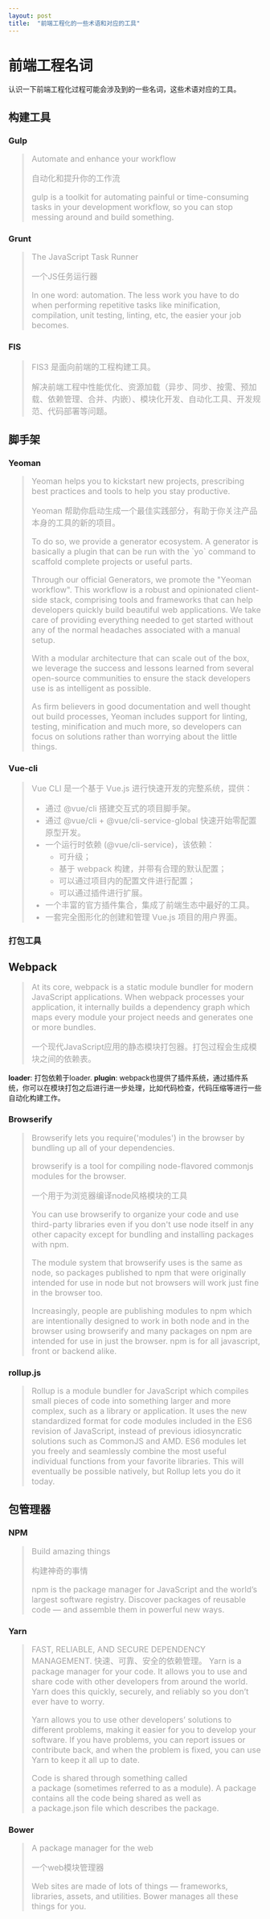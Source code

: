 ```yaml
---
layout: post
title:  "前端工程化的一些术语和对应的工具"
---
```

<style module>
    blockquote {
        color: #a5a5a5;
        border-left: 4px solid #e8e8e8;
        padding-left: 15px;
        font-size: 16px;
        letter-spacing: 0px;
        font-style: normal;
    }
</style>
# 前端工程名词
认识一下前端工程化过程可能会涉及到的一些名词，这些术语对应的工具。

## 构建工具

### Gulp

> Automate and enhance your workflow
>
> 自动化和提升你的工作流
>
> gulp is a toolkit for automating painful or time-consuming tasks in your development workflow, so you can stop messing around and build something.

### Grunt

> The JavaScript Task Runner
>
> 一个JS任务运行器
>
> In one word: automation. The less work you have to do when performing repetitive tasks like minification, compilation, unit testing, linting, etc, the easier your job becomes.

### FIS

> FIS3 是面向前端的工程构建工具。
>
> 解决前端工程中性能优化、资源加载（异步、同步、按需、预加载、依赖管理、合并、内嵌）、模块化开发、自动化工具、开发规范、代码部署等问题。

## 脚手架

### Yeoman

> Yeoman helps you to kickstart new projects, prescribing best practices and tools to help you stay productive.
>
> Yeoman 帮助你启动生成一个最佳实践部分，有助于你关注产品本身的工具的新的项目。
>
> To do so, we provide a generator ecosystem. A generator is basically a plugin that can be run with the \`yo\` command to scaffold complete projects or useful parts.
>
> Through our official Generators, we promote the "Yeoman workflow". This workflow is a robust and opinionated client-side stack, comprising tools and frameworks that can help developers quickly build beautiful web applications. We take care of providing everything needed to get started without any of the normal headaches associated with a manual setup.
>
> With a modular architecture that can scale out of the box, we leverage the success and lessons learned from several open-source communities to ensure the stack developers use is as intelligent as possible.
>
> As firm believers in good documentation and well thought out build processes, Yeoman includes support for linting, testing, minification and much more, so developers can focus on solutions rather than worrying about the little things.

### Vue-cli

> Vue CLI 是一个基于 Vue.js 进行快速开发的完整系统，提供：
> - 通过 @vue/cli 搭建交互式的项目脚手架。
> - 通过 @vue/cli + @vue/cli-service-global 快速开始零配置原型开发。
> - 一个运行时依赖 (@vue/cli-service)，该依赖：
>   - 可升级；
>   - 基于 webpack 构建，并带有合理的默认配置；
>   - 可以通过项目内的配置文件进行配置；
>   - 可以通过插件进行扩展。
> - 一个丰富的官方插件集合，集成了前端生态中最好的工具。
> - 一套完全图形化的创建和管理 Vue.js 项目的用户界面。


### 打包工具

## Webpack

> At its core, webpack is a static module bundler for modern JavaScript applications. When webpack processes your application, it internally builds a dependency graph which maps every module your project needs and generates one or more bundles.
>
> 一个现代JavaScript应用的静态模块打包器。打包过程会生成模块之间的依赖表。

__loader__:  打包依赖于loader.
__plugin__:  webpack也提供了插件系统，通过插件系统，你可以在模块打包之后进行进一步处理，比如代码检查，代码压缩等进行一些自动化构建工作。

### Browserify

> Browserify lets you require('modules') in the browser by bundling up all of your dependencies.
>
> browserify is a tool for compiling node-flavored commonjs modules for the browser.
>
> 一个用于为浏览器编译node风格模块的工具
>
> You can use browserify to organize your code and use third-party libraries even if you don't use node itself in any other capacity except for bundling and installing packages with npm.
>
> The module system that browserify uses is the same as node, so packages published to npm that were originally intended for use in node but not browsers will work just fine in the browser too.
>
> Increasingly, people are publishing modules to npm which are intentionally designed to work in both node and in the browser using browserify and many packages on npm are intended for use in just the browser. npm is for all javascript, front or backend alike.

### rollup.js

> Rollup is a module bundler for JavaScript which compiles small pieces of code into something larger and more complex, such as a library or application. It uses the new standardized format for code modules included in the ES6 revision of JavaScript, instead of previous idiosyncratic solutions such as CommonJS and AMD. ES6 modules let you freely and seamlessly combine the most useful individual functions from your favorite libraries. This will eventually be possible natively, but Rollup lets you do it today.

## 包管理器

### NPM

> Build amazing things
>
> 构建神奇的事情
>
> npm is the package manager for JavaScript and the world’s largest software registry. Discover packages of reusable code — and assemble them in powerful new ways.

### Yarn

> FAST, RELIABLE, AND SECURE DEPENDENCY MANAGEMENT.
> 快速、可靠、安全的依赖管理。
> Yarn is a package manager for your code. It allows you to use and share code with other developers from around the world. Yarn does this quickly, securely, and reliably so you don’t ever have to worry.
>
> Yarn allows you to use other developers’ solutions to different problems, making it easier for you to develop your software. If you have problems, you can report issues or contribute back, and when the problem is fixed, you can use Yarn to keep it all up to date.
>
> Code is shared through something called a package (sometimes referred to as a module). A package contains all the code being shared as well as a package.json file which describes the package.

### Bower

> A package manager for the web
>
> 一个web模块管理器
>
> Web sites are made of lots of things — frameworks, libraries, assets, and utilities. Bower manages all these things for you.



